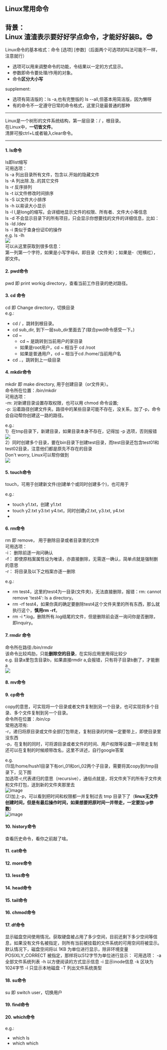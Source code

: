 ## Linux常用命令
背景：  
Linux 渣渣表示要好好学点命令，才能好好装B。:sunglasses:   
----
Linux命令的基本格式：命令 [选项] [参数]（后面两个可选项的叫法可能不一样，注意就行）  
- 选项可以用来调整命令的功能，令结果以一定的方式显示。  
- 参数即命令要处理/作用的对象。  
- 命令**区分大小写**

supplement:
- 选项有简洁版的：ls -a,也有完整版的 ls --all,但基本用简洁版，因为懒呀
- 有的命令不一定遵守日常的命令格式，这里只是最普通的那种  
----

Linux是一个树形的文件系统结构，第一层目录：/ ，根目录。  
在Linux中，**一切皆文件**。     
清屏可按ctrl+L或者输入clear命令。  

----

#### 1. ls命令
ls即list缩写  
可用选项：  
ls -a 列出目录所有文件，包含以.开始的隐藏文件  
ls -A 列出除.及..的其它文件  
ls -r 反序排列  
ls -t 以文件修改时间排序  
ls -S 以文件大小排序  
ls -h 以易读大小显示  
ls -l l,是long的缩写。会详细地显示文件的权限、所有者、文件大小等信息  
ls -d 不会显示目录下的所有项目，只会显示你想要找的文件的详细信息，比如：ls -ld /dev  
ls -i 类似于查身份证ID的操作  
e.g. ls -lh  
![](https://s3.bmp.ovh/imgs/2022/01/b308bdbd4b796563.png)  
可以从这里获取到很多信息：  
第一列第一个字符，如果是小写字母d，即目录（文件夹）；如果是-（短横杠），即文件。  

#### 2. pwd命令
pwd 即 print workig directory，查看当前工作目录的绝对路径。  

#### 3. cd 命令
cd 即 Change directory，切换目录  
e.g.:  
- cd / ，跳转到根目录。
- cd sub_dir, 到下一层sub_dir里面去了(联合pwd命令感受一下。)
- cd ~
    - cd ~ 是跳转到当前用户的家目录
    - 如果是root用户，cd ~ 相当于 cd /root
    - 如果是普通用户，cd ~ 相当于cd /home/当前用户名
- cd ..，跳转到上一级目录

#### 4. mkdir命令
mkdir 即 make directory, 用于创建目录（or文件夹）。     
命令所在位置：/bin/mkdir    
可用选项：    
-m: 对新建目录设置存取权限，也可以用 chmod 命令设置;  
-p: 沿着路径创建文件夹。路径中的某些目录可能不存在，没关系，加了-p，命令会自动帮你创建这一路的路径。  

e.g.:   
1）在tmp目录下，新建目录，如果目录本身不存在，记得加 -p 选项，否则报错      
![](https://s3.bmp.ovh/imgs/2022/01/87b584d0c6cb6328.png)      
2）同时创建多个目录，要在bin目录下创建test目录，而test目录还包含test01和test02目录，注意他们都是原先不存在的目录     
Don't worry, Linux可以帮你做到      
![](https://s3.bmp.ovh/imgs/2022/01/ea8948ebd92f6985.png)    


#### 5. touch命令
touch，可用于创建新文件(创建单个或同时创建多个)，也可用于  

e.g.:
- touch y1.txt，创建 y1.txt
- touch y2.txt y3.txt y4.txt，同时创建y2.txt, y3.txt, y4.txt
-

#### 6. rm命令
rm 即 remove， 用于删除目录或者目录里的文件  
可用选项：  
-i： 删除前逐一询问确认    
-f： 即使原档案属性设为唯读，亦直接删除，无需逐一确认，简单点就是强制删的意思    
-r： 将目录及以下之档案亦逐一删除    

e.g.:  
- rm test4，这里的test4为一目录(文件夹)，无法直接删除，报错：rm: cannot remove 'test4': Is a directory。
- rm -rf test4，如果你真的确定要删除test4这个文件夹里的所有东西，那么就执行这个，**慎用rm -rf**。
- rm -i *.log，删除所有.log结尾的文件，但是删除前会逐一询问你是否删除，即inquiry。

#### 7. rmdir 命令
命令所在路径:/bin/rmdir   
该命令比较鸡肋，只能**删除空的目录**，在实际应用里用得比较少  
e.g. 目录a里包含目录b，如果直接rmdir a,会报错，只有将子目录b删了，才能删a  
![](https://s3.bmp.ovh/imgs/2022/01/783afcc6fcde86c1.png)

#### 8. mv命令


#### 9. cp命令
copy的意思，可实现将一个目录或者文件复制到另一个目录，也可实现将多个目录、多个文件复制到另一个目录。    
命令所在位置：/bin/cp      
常用选项有:  
-r，递归将原目录或文件全部打包带走，复制目录的时候一定要带上，即使目录里没东西    
-p，在复制的同时，可将源目录或者文件的时间、用户权限等设置一并带走复制   
还可以在复制的时候顺带改名，这里不详述，自行google答案

e.g.   
(1)现/home/hush1目录下有ori_01和ori_02两个子目录，需要将其copy到/tmp目录下，见下图    
加选项-r,代表递归的意思（recursive），通俗点就是，将文件夹下的所有子文件夹和文件打包，送到新的文件夹那里去    
![image](https://user-images.githubusercontent.com/32427537/148677337-547ced71-6f0b-48da-9cad-6875bdc844bd.png)  
(2)加上-p，可以看到把时间和权限都一并复制过去 tmp 目录下了（**linux无文件创建时间，但是有最后操作时间，如果想要把原时间一并带走，一定要加-p参数**）  
![image](https://user-images.githubusercontent.com/32427537/148681243-d778c0e1-8739-4523-9123-f61736b5d62b.png)  



#### 10. history命令
查看历史命令，看你之前敲了啥。  
#### 11. cat命令
#### 12. more命令
#### 13. less命令
#### 14. head命令
#### 15. tail命令
#### 16. chmod命令
#### 17. df命令
显示磁盘空间使用情况。获取硬盘被占用了多少空间，目前还剩下多少空间等信息，如果没有文件名被指定，则所有当前被挂载的文件系统的可用空间将被显示。默认情况下，磁盘空间将以 1KB 为单位进行显示，除非环境变量 POSIXLY_CORRECT 被指定，那样将以512字节为单位进行显示：
可用选项：
-a 全部文件系统列表
-h 以方便阅读的方式显示信息
-i 显示inode信息
-k 区块为1024字节
-l 只显示本地磁盘
-T 列出文件系统类型
#### 18. su命令
su 即 switch user，切换用户
#### 19. find命令
#### 20. which命令
e.g.:  
- which ls 
- which which
